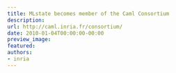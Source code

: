 ```yaml
---
title: MLstate becomes member of the Caml Consortium
description:
url: http://caml.inria.fr/consortium/
date: 2010-01-04T00:00:00-00:00
preview_image:
featured:
authors:
- inria
---
```



